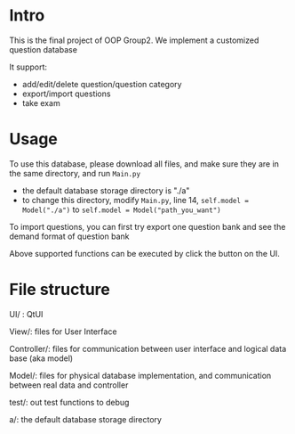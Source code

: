 # Intro
This is the final project of OOP Group2. We implement a customized question database

It support:

* add/edit/delete question/question category
* export/import questions
* take exam

# Usage 
To use this database, please download all files, and make sure they are in the same directory, and run ``Main.py``

* the default database storage directory is "./a"
* to change this directory, modify ``Main.py``, line 14, ``self.model = Model("./a")`` to ``self.model = Model("path_you_want")``

To import questions, you can first try export one question bank and see the demand format of question bank

Above supported functions can be executed by click the button on the UI.

# File structure
UI/ : QtUI

View/: files for User Interface

Controller/: files for communication between user interface and logical data base (aka model)

Model/: files for physical database implementation, and communication between real data and controller

test/: out test functions to debug

a/: the default database storage directory
